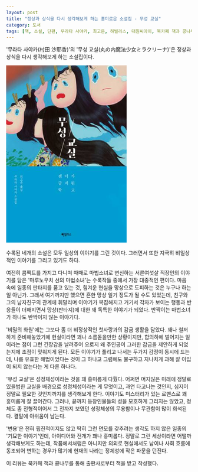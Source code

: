 ```yaml
---
layout: post
title: "정상과 상식을 다시 생각해보게 하는 흥미로운 소설집 - 무성 교실"
category: 도서
tags: [책, 소설, 단편, 무라타 사야카, 최고은, 하빌리스, 대원씨아이, 북카페 책과 콩나무, 서평]
---
```


'무라타 사야카(村田 沙耶香)'의
'무성 교실(丸の内魔法少女ミラクリーナ)'은
정상과 상식을 다시 생각해보게 하는 소설집이다.

![표지](/images/book/marunouchi-mahoshojo-miracle-rina-book-h480.jpg)

수록된 네개의 소설은 모두 일상의 이야기를 그린 것이다.
그러면서 또한 지극히 비일상적인 이야기를 그리고 있기도 하다.

여전히 콤팩트를 가지고 다니며 때때로 마법소녀로 변신하는 서른여섯살 직장인의 이야기를 담은
'마루노우치 선의 마법소녀'는 수록작들 중에서 가장 대중적인 편이다.
마음 속에 일종의 판타지를 품고 있는 것, 힘겨운 현실을 망상으로 도피하는 것은 누구나 하는 일 아닌가.
그래서 여기까지만 했으면 흔한 망상 일기 정도가 될 수도 있었는데,
친구와 그의 남자친구의 관계에 휘말리며 이야기가 복잡해지고
거기서 각자가 보이는 행동과 반응들이 더해지면서
망상(판타지)에 대한 꽤 독특한 이야기가 되었다.
반짝이는 마법소녀가 하나도 반짝이지 않는 이야기다.

'비밀의 화원'에는 그보다 좀 더 비정상적인 첫사랑과의 감금 생활을 담았다.
꽤나 철저하게 준비해놓았기에 현실이라면 꽤나 소름돋을만한 상황이지만,
합의하에 벌어지는 일이라는 점이 그런 긴장감을 날려주어
오로지 왜 주인공이 그러한 감금을 제안하게 되었는지에 초점이 맞춰지게 된다.
모든 이야기가 풀리고 나서는 두가지 감정이 동시에 드는데,
나름 유효한 해법이었다는 것이 그 하나고
그럼에도 불구하고 지나치게 과해 잘 이입이 되지 않는다는 게 다른 하나다.

'무성 교실'은 성정체성이라는 것을 꽤 흥미롭게 다뤘다.
어쩌면 머지않은 미래에 정말로 있을법한 교실을 배경으로
성정체성이라는 게 무엇이고, 과연 타고나는 것인지, 심지어 정말로 필요한 것인지까지를 생각해보게 한다.
이야기도 미스터리가 있는 로맨스로 꽤 흥미롭게 잘 끌어간다.
그러나, 끝까지 등장인물들의 성을 모호하게 그리지는 않았고,
정체도 좀 전형적이어서 그 전까지 보였던 성정체성의 무용함이나 무관함이 많이 희석된다.
결말에 아쉬움이 남는다.

'변용'은 전혀 핍진적이지도 않고 딱히 그런 면모를 갖추려는 생각도 하지 않은 일종의 '기묘한 이야기'인데,
아이디어와 전개가 꽤나 흥미롭다.
정말로 그런 세상이라면 어떨까 생각해보게도 하는데,
작품에서처럼은 아니지만 의외로 현실에서도 남이나 사회 흐름에 동조되어 변하는 경우가 많기에
현재의 나라는 정체성에 작은 파문을 던진다.



<div class="im im-info">
이 리뷰는 북카페 책과 콩나무를 통해 출판사로부터 책을 받고 작성했다.
</div>
